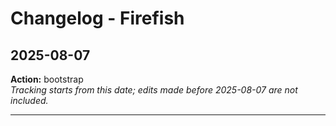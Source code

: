 # Changelog - Firefish

## 2025-08-07
**Action:** bootstrap  
*Tracking starts from this date; edits made before 2025-08-07 are not included.*

---
